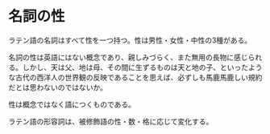 # 名詞の性

ラテン語の名詞はすべて性を一つ持つ。性は男性・女性・中性の3種がある。

 

名詞の性は英語にはない概念であり、親しみづらく、また無用の長物に感じられる。しかし、天は父、地は母、その間に生ずるものは天と地の子、といったような古代の西洋人の世界観の反映であることを思えば、必ずしも馬鹿馬鹿しい規約だとは思わないのではないか。

 

性は概念ではなく語につくものである。

 

ラテン語の形容詞は、被修飾語の性・数・格に応じて変化する。

